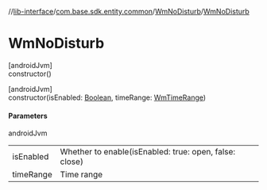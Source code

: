 //[lib-interface](../../../index.md)/[com.base.sdk.entity.common](../index.md)/[WmNoDisturb](index.md)/[WmNoDisturb](-wm-no-disturb.md)

# WmNoDisturb

[androidJvm]\
constructor()

[androidJvm]\
constructor(isEnabled: [Boolean](https://kotlinlang.org/api/latest/jvm/stdlib/kotlin/-boolean/index.html), timeRange: [WmTimeRange](../-wm-time-range/index.md))

#### Parameters

androidJvm

| | |
|---|---|
| isEnabled | Whether to enable(isEnabled: true: open, false: close) |
| timeRange | Time range |
